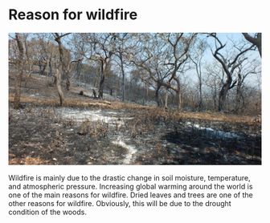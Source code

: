 # Reason for wildfire

   ![Drought](img/3.jpg)

   Wildfire is mainly due to the drastic change in soil moisture, temperature, and atmospheric pressure. Increasing global warming around the world is one of the main reasons for wildfire. Dried leaves and trees are one of the other reasons for wildfire. Obviously, this will be due to the drought condition of the woods.
